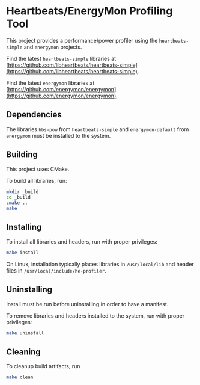 # Heartbeats/EnergyMon Profiling Tool

This project provides a performance/power profiler using the
`heartbeats-simple` and `energymon` projects.

Find the latest `heartbeats-simple` libraries at
[https://github.com/libheartbeats/heartbeats-simple](https://github.com/libheartbeats/heartbeats-simple).

Find the latest `energymon` libraries at
[https://github.com/energymon/energymon](https://github.com/energymon/energymon).

## Dependencies

The libraries `hbs-pow` from `heartbeats-simple` and `energymon-default` from
`energymon` must be installed to the system.

## Building

This project uses CMake.

To build all libraries, run:

``` sh
mkdir _build
cd _build
cmake ..
make
```

## Installing

To install all libraries and headers, run with proper privileges:

``` sh
make install
```

On Linux, installation typically places libraries in `/usr/local/lib` and
header files in `/usr/local/include/he-profiler`.

## Uninstalling

Install must be run before uninstalling in order to have a manifest.

To remove libraries and headers installed to the system, run with proper
privileges:

``` sh
make uninstall
```

## Cleaning

To cleanup build artifacts, run

``` sh
make clean
```
